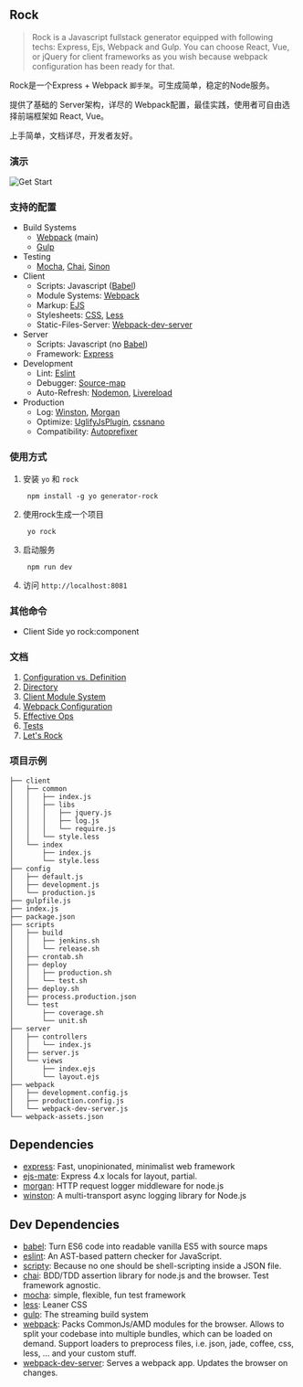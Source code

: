 ## Rock

> Rock is a Javascript fullstack generator equipped with following techs: Express, Ejs, Webpack and Gulp. You can choose React, Vue, or jQuery for client frameworks as you wish because webpack configuration has been ready for that.

Rock是一个Express + Webpack `脚手架`。可生成简单，稳定的Node服务。

提供了基础的 Server架构，详尽的 Webpack配置，最佳实践，使用者可自由选择前端框架如 React, Vue。

上手简单，文档详尽，开发者友好。

### 演示
![Get Start](/docs/image/rock-get-start.gif?raw=true)

### 支持的配置
* Build Systems
	* [Webpack](https://webpack.js.org/) (main)
	* [Gulp](http://gulpjs.com/)
* Testing
	* [Mocha](https://mochajs.org/), [Chai](http://chaijs.com/), [Sinon](http://sinonjs.org/)
* Client
	* Scripts: Javascript ([Babel](https://babeljs.io/))
	* Module Systems: [Webpack](https://webpack.js.org/)
	* Markup: [EJS](http://ejs.co/)
	* Stylesheets: [CSS](https://developer.mozilla.org/zh-CN/docs/Web/CSS), [Less](http://lesscss.org/)
	* Static-Files-Server: [Webpack-dev-server](https://webpack.github.io/docs/webpack-dev-server.html)
* Server
	* Scripts: Javascript (no [Babel](https://babeljs.io/))
	* Framework: [Express](http://expressjs.com/)
* Development
	* Lint: [Eslint](http://eslint.org/)
	* Debugger: [Source-map](https://webpack.js.org/guides/development/#source-maps)
	* Auto-Refresh: [Nodemon](https://github.com/remy/nodemon), [Livereload](https://github.com/statianzo/webpack-livereload-plugin)
* Production
	* Log: [Winston](https://github.com/winstonjs/winston), [Morgan](https://github.com/expressjs/morgan)
	* Optimize: [UglifyJsPlugin](http://webpack.github.io/docs/list-of-plugins.html#uglifyjsplugin), [cssnano](http://cssnano.co/)
	* Compatibility: [Autoprefixer](https://github.com/postcss/autoprefixer)

### 使用方式
1. 安装 `yo` 和 `rock`

		npm install -g yo generator-rock

2. 使用rock生成一个项目

		yo rock

3. 启动服务

		npm run dev
4. 访问 `http://localhost:8081`

### 其他命令
* Client Side
	yo rock:component

### 文档
1. [Configuration vs. Definition](/docs/01%20Configuration%20vs.%20Definition.md)
2. [Directory](/docs/02%20Directory.md)
3. [Client Module System](/docs/03%20Client%20modules.md)
4. [Webpack Configuration](/docs/04%20Webpack%20Configuration.md)
5. [Effective Ops](r/docs/05%20Effective%20Ops.md)
6. [Tests](/docs/06%20Tests.md)
101. [Let's Rock](/docs/101%20Let's%20Rock.md)


### 项目示例
```
├── client
│   ├── common
│   │   ├── index.js
│   │   ├── libs
│   │   │   ├── jquery.js
│   │   │   ├── log.js
│   │   │   └── require.js
│   │   └── style.less
│   └── index
│       ├── index.js
│       └── style.less
├── config
│   ├── default.js
│   ├── development.js
│   └── production.js
├── gulpfile.js
├── index.js
├── package.json
├── scripts
│   ├── build
│   │   ├── jenkins.sh
│   │   └── release.sh
│   ├── crontab.sh
│   ├── deploy
│   │   ├── production.sh
│   │   └── test.sh
│   ├── deploy.sh
│   ├── process.production.json
│   └── test
│       ├── coverage.sh
│       └── unit.sh
├── server
│   ├── controllers
│   │   └── index.js
│   ├── server.js
│   └── views
│       ├── index.ejs
│       └── layout.ejs
├── webpack
│   ├── development.config.js
│   ├── production.config.js
│   └── webpack-dev-server.js
└── webpack-assets.json
```

## Dependencies

- [express](https://github.com/expressjs/express): Fast, unopinionated, minimalist web framework
- [ejs-mate](https://github.com/JacksonTian/ejs-mate): Express 4.x locals for layout, partial.
- [morgan](https://github.com/expressjs/morgan): HTTP request logger middleware for node.js
- [winston](https://github.com/winstonjs/winston): A multi-transport async logging library for Node.js

## Dev Dependencies

- [babel](https://github.com/babel/babel/tree/master/packages): Turn ES6 code into readable vanilla ES5 with source maps
- [eslint](https://github.com/eslint/eslint): An AST-based pattern checker for JavaScript.
- [scripty](https://github.com/testdouble/scripty): Because no one should be shell-scripting inside a JSON file.
- [chai](https://github.com/chaijs/chai): BDD/TDD assertion library for node.js and the browser. Test framework agnostic.
- [mocha](https://github.com/mochajs/mocha): simple, flexible, fun test framework
- [less](https://github.com/less/less.js): Leaner CSS
- [gulp](https://github.com/gulpjs/gulp): The streaming build system
- [webpack](https://github.com/webpack/webpack): Packs CommonJs/AMD modules for the browser. Allows to split your codebase into multiple bundles, which can be loaded on demand. Support loaders to preprocess files, i.e. json, jade, coffee, css, less, ... and your custom stuff.
- [webpack-dev-server](https://github.com/webpack/webpack-dev-server): Serves a webpack app. Updates the browser on changes.

